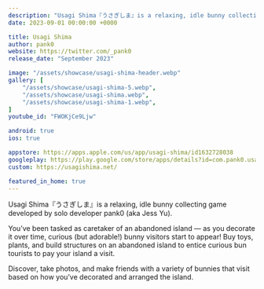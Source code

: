 ```yaml
---
description: "Usagi Shima『うさぎしま』is a relaxing, idle bunny collecting game developed by solo developer pank0 (aka Jess Yu)."
date: 2023-09-01 00:00:00 +0000

title: Usagi Shima
author: pank0
website: https://twitter.com/_pank0
release_date: "September 2023"

image: "/assets/showcase/usagi-shima-header.webp"
gallery: [
	"/assets/showcase/usagi-shima-5.webp",
	"/assets/showcase/usagi-shima.webp",
	"/assets/showcase/usagi-shima-1.webp",
]
youtube_id: "FWOKjCe9Ljw"

android: true
ios: true

appstore: https://apps.apple.com/us/app/usagi-shima/id1632728038
googleplay: https://play.google.com/store/apps/details?id=com.pank0.usagishima
custom: https://usagishima.net/

featured_in_home: true
---
```


Usagi Shima『うさぎしま』is a relaxing, idle bunny collecting game developed by solo developer pank0 (aka Jess Yu).

You’ve been tasked as caretaker of an abandoned island — as you decorate it over time, curious (but adorable!) bunny visitors start to appear! Buy toys, plants, and build structures on an abandoned island to entice curious bun tourists to pay your island a visit.

Discover, take photos, and make friends with a variety of bunnies that visit based on how you’ve decorated and arranged the island.
